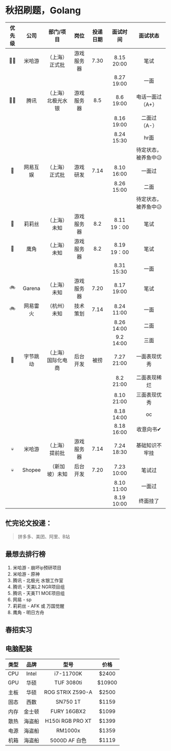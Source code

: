 # 秋招刷题，Golang

| 优先级 | 公司 | 部门/项目 | 岗位 | 投递日期 | 面试时间 | 面试状态 |
| :----: | :----: | :----: | :----: | :----: | :----: | :----: |
| 🚀🚀 | 米哈游 | （上海）正式批 | 游戏服务器 | 7.30 | 8.15 20:00 | 笔试 | 
| |   |   |   |  | 8.27 19:00 | 一面 |
| 🚀🚀 | 腾讯 | （上海）北极光水银 | 游戏服务器 | 8.5 | 8.6 19:00 | 电话一面过（A+） |
| |   |   |   |  | 8.16 19:00 | 二面过（A-） |
| |   |   |   |  | 8.24 15:30 | hr面 |
| |   |   |   |  |  | 待定状态，被养鱼中😥 |
| 🚀 | 网易互娱 | （上海）正式批 | 游戏研发 | 7.14 | 8.10 16:00 | 一面过 |
| |   |   |   |  | 8.26 15:00 | 二面 |
| |   |   |   |  |  | 待定状态，被养鱼中😥 |
| 🚄 | 莉莉丝 | （上海）未知 | 游戏服务器 | 8.2 | 8.11 19：00 | 笔试 |
| 🚄 | 鹰角 | （上海）未知 | 游戏服务器 | 8.2 | 8.19 19：00 | 笔试 |
| |   |   |   |  | 8.31 15:30 | 一面 |
| 🚲 | Garena | （上海）未知 | 游戏服务器 | 7.20 | 8.17 19:00  | 笔试 |
| 🚲 | 网易雷火 | （杭州）未知 | 技术策划 | 7.14 | 8.24 11:00 | 一面 |
| |   |   |   |  | 8.26 14:00 | 二面 |
| |   |   |   |  | 9.2 14:00 | 三面 |
| 🎉 | 字节跳动 | （上海）国际化电商 | 后台开发 | 被捞 | 7.27 21:00 | 一面表现优秀 |
| |   |   |   |  | 8.2 21:00 | 二面表现稀烂 |
| |   |   |   |  | 8.10 21:00 | 三面表现优秀 |
| |   |   |   |  | 8.18 14:00 | oc |
| |   |   |   |  | 8.18 16:00 | 收意向书✔ |
| 💀 | 米哈游 | （上海）提前批 | 游戏服务器 | 7.14 | 7.24 18:30 | 基础知识不牢挂 | 
| 💀 | Shopee | （新加坡）未知 | 后台开发 | 7.20 | 7.23 10:00 | 笔试过 |
| |   |   |   |  | 8.10 11:00  | 一面过 |
| |   |   |   |  | 8.19 10:00  | 终面挂了 |

## 忙完论文投递：
>拼多多、美团、阿里、B站

## 最想去排行榜
1. 米哈游 - 崩坏ip预研项目
2. 米哈游 - 原神
3. 腾讯 - 北极光 水银工作室
4. 腾讯 - 天美L2 NGR项目组
5. 腾讯 - 天美T1 MOE项目组
6. 网易 - sp
7. 莉莉丝 - AFK 或 万国觉醒
8. 鹰角 - 明日方舟

## 春招实习

## 电脑配装

| 类型 | 品牌 | 型号 | 价格 |
| :----: | :----: | :----: | :----: |
| CPU | Intel | i7-11700K | $2400 |
| GPU | 华硕 | TUF 3080ti | $10900 |
| 主板 | 华硕 | ROG STRIX Z590-A | $2500 |
| 固态 | 西数 | SN750 1T | $1159 |
| 内存 | 金士顿 | FURY 16GBX2 | $1099 |
| 散热 | 海盗船 | H150i RGB PRO XT | $1399 |
| 电源 | 海盗船 | RM1000x | $1359 |
| 机箱 | 海盗船 | 5000D AF 白色 | $1119 |

